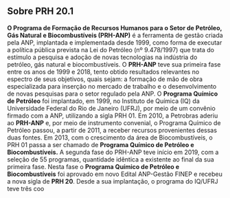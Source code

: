 ## Sobre PRH 20.1

**O Programa de Formação de Recursos Humanos para o Setor de Petróleo, Gás Natural e Biocombustíveis (PRH-ANP)** é a ferramenta de    gestão criada pela ANP, implantada e implementada desde 1999, como    forma de executar a política pública prevista na Lei do Petróleo (nº
   9.478/1997) que trata do estímulo a pesquisa e adoção de novas tecnologias na indústria do petróleo, gás natural e biocombustíveis.
       O **PRH-ANP** teve sua primeira fase entre os anos de 1999 e 2018,    tento obtido resultados relevantes no espectro de seus objetivos,    quais sejam: a formação de mão de obra especializada para inserção no    mercado de trabalho e o desenvolvimento de novas pesquisas para o    setor regulado pela ANP.
       O **Programa Químico de Petróleo** foi implantado, em 1999, no    Instituto de Química (IQ) da Universidade Federal do Rio de Janeiro    (UFRJ), por meio de um convênio firmado com a ANP, utilizando a sigla    PRH 01. Em 2010, a Petrobras aderiu ao **PRH-ANP** e, por meio de    instrumento convenial, o Programa Químico de Petróleo passou, a    partir de 2011, a receber recursos provenientes dessas duas fontes.    Em 2013, com o crescimento da área de Biocombustíveis, o PRH 01 passa    a ser chamado de **Programa Químico de Petróleo e Biocombustíveis.**
       A segunda fase do PRH-ANP teve início em 2019, com a seleção de 55    programas, quantidade idêntica a existente ao final da sua primeira    fase. Nesta fase o **Programa Químico de Petróleo e Biocombustíveis**    foi aprovado em novo Edital ANP-Gestão FINEP e recebeu a nova sigla    de **PRH 20**.
       Desde a sua implantação, o programa do IQ/UFRJ teve três    coo

